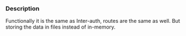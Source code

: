 ### Description
Functionally it is the same as Inter-auth, routes are the same as well.
But storing the data in files instead of in-memory.